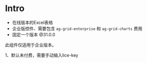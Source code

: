 # Intro

- 在线版本的Excel表格
- 企业版控件、需要包含 `ag-grid-enterprise` 和 `ag-grid-charts` 费用
- 固定一个版本 @31.0.0

此组件仅适用于企业版本。

1、默认未付费，需要手动输入lice-key
